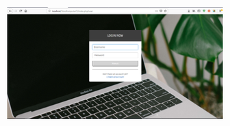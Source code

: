 ![alt_text](https://github.com/IlyasaPunjungWicaksono/TokoKomputerCI/blob/master/screenshot/login.png)
